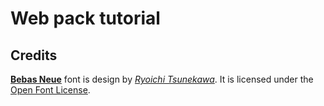# Web pack tutorial

## Credits

[**Bebas Neue**](https://github.com/dharmatype/Bebas-Neue) font is design by [_Ryoichi Tsunekawa_](https://dharmatype.com/). It is licensed under the [Open Font License](https://scripts.sil.org/cms/scripts/page.php?site_id=nrsi&id=OFL).
